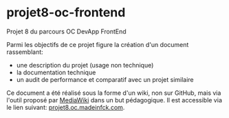 # projet8-oc-frontend
Projet 8 du parcours OC DevApp FrontEnd

Parmi les objectifs de ce projet figure la création d'un document rassemblant:
- une description du projet (usage non technique)
- la documentation technique
- un audit de performance et comparatif avec un projet similaire

Ce document a été réalisé sous la forme d'un wiki, non sur GitHub, mais via l'outil proposé par [MediaWiki](https://mediawiki.org) dans un but pédagogique.
Il est accessible via le lien suivant: [projet8.oc.madeinfck.com](https://projet8.oc.madeinfck.com).
